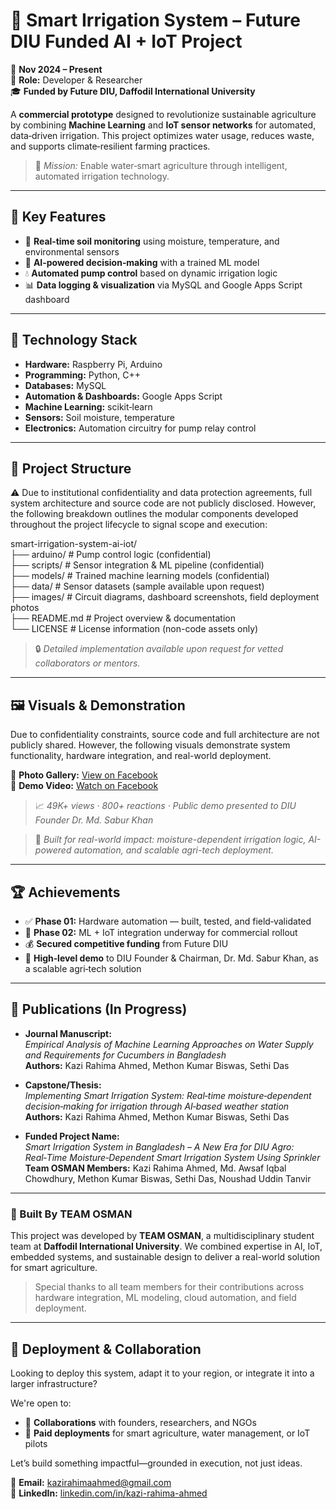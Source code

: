 # 🌿 Smart Irrigation System – Future DIU Funded AI + IoT Project

📅 **Nov 2024 – Present**  
🔧 **Role:** Developer & Researcher  
🎓 **Funded by Future DIU, Daffodil International University**  

A **commercial prototype** designed to revolutionize sustainable agriculture by combining **Machine Learning** and **IoT sensor networks** for automated, data‑driven irrigation. This project optimizes water usage, reduces waste, and supports climate‑resilient farming practices.

> 🚀 *Mission:* Enable water‑smart agriculture through intelligent, automated irrigation technology.

---

## 🧠 Key Features
- 🌱 **Real‑time soil monitoring** using moisture, temperature, and environmental sensors
- 🤖 **AI‑powered decision‑making** with a trained ML model
- 💧 **Automated pump control** based on dynamic irrigation logic
- 📊 **Data logging & visualization** via MySQL and Google Apps Script dashboard

---

## 🔧 Technology Stack
- **Hardware:** Raspberry Pi, Arduino  
- **Programming:** Python, C++  
- **Databases:** MySQL  
- **Automation & Dashboards:** Google Apps Script  
- **Machine Learning:** scikit‑learn  
- **Sensors:** Soil moisture, temperature  
- **Electronics:** Automation circuitry for pump relay control

---

## 📂 Project Structure

⚠️ Due to institutional confidentiality and data protection agreements, full system architecture and source code are not publicly disclosed. However, the following breakdown outlines the modular components developed throughout the project lifecycle to signal scope and execution:

smart-irrigation-system-ai-iot/  
├── arduino/           # Pump control logic (confidential)  
├── scripts/           # Sensor integration & ML pipeline (confidential)  
├── models/            # Trained machine learning models (confidential)  
├── data/              # Sensor datasets (sample available upon request)  
├── images/            # Circuit diagrams, dashboard screenshots, field deployment photos  
├── README.md          # Project overview & documentation  
└── LICENSE            # License information (non-code assets only)

> 🔒 *Detailed implementation available upon request for vetted collaborators or mentors.*

---

## 🖼 Visuals & Demonstration

Due to confidentiality constraints, source code and full architecture are not publicly shared. However, the following visuals demonstrate system functionality, hardware integration, and real-world deployment.

📸 **Photo Gallery:** [View on Facebook](https://www.facebook.com/share/p/19dh95c9H9/)  
🎥 **Demo Video:** [Watch on Facebook](https://www.facebook.com/YOUR_VIDEO_LINK)  
> 📈 *49K+ views · 800+ reactions · Public demo presented to DIU Founder Dr. Md. Sabur Khan*

> 🧠 *Built for real-world impact: moisture-dependent irrigation logic, AI-powered automation, and scalable agri-tech deployment.*

---

## 🏆 Achievements
- ✅ **Phase 01:** Hardware automation — built, tested, and field‑validated
- 🔄 **Phase 02:** ML + IoT integration underway for commercial rollout
- 💰 **Secured competitive funding** from Future DIU
- 📢 **High‑level demo** to DIU Founder & Chairman, Dr. Md. Sabur Khan, as a scalable agri‑tech solution

---

## 📝 Publications (In Progress)
- **Journal Manuscript:**  
  *Empirical Analysis of Machine Learning Approaches on Water Supply and Requirements for Cucumbers in Bangladesh*  
  **Authors:** Kazi Rahima Ahmed, Methon Kumar Biswas, Sethi Das  

  
- **Capstone/Thesis:**  
  *Implementing Smart Irrigation System: Real‑time moisture‑dependent decision‑making for irrigation through AI‑based weather station*  
  **Authors:** Kazi Rahima Ahmed, Methon Kumar Biswas, Sethi Das  

- **Funded Project Name:**  
  *Smart Irrigation System in Bangladesh – A New Era for DIU Agro: Real‑Time Moisture‑Dependent Smart Irrigation System Using Sprinkler*
  **Team OSMAN Members:** Kazi Rahima Ahmed, Md. Awsaf Iqbal Chowdhury, Methon Kumar Biswas, Sethi Das, Noushad Uddin Tanvir

---

### 👥 Built By TEAM OSMAN  
This project was developed by **TEAM OSMAN**, a multidisciplinary student team at **Daffodil International University**. We combined expertise in AI, IoT, embedded systems, and sustainable design to deliver a real-world solution for smart agriculture.

> Special thanks to all team members for their contributions across hardware integration, ML modeling, cloud automation, and field deployment.

---

## 🚀 Deployment & Collaboration

Looking to deploy this system, adapt it to your region, or integrate it into a larger infrastructure?

We're open to:
- 🤝 **Collaborations** with founders, researchers, and NGOs
- 💼 **Paid deployments** for smart agriculture, water management, or IoT pilots

Let’s build something impactful—grounded in execution, not just ideas.

📧 **Email:** [kazirahimaahmed@gmail.com](mailto:kazirahimaahmed@gmail.com)  
🔗 **LinkedIn:** [linkedin.com/in/kazi-rahima-ahmed](https://linkedin.com/in/kazi-rahima-ahmed)

